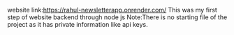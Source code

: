 website link:https://rahul-newsletterapp.onrender.com/
This was my first step of website backend through node js
Note:There is no starting file of the project as it has private information like api keys. 
